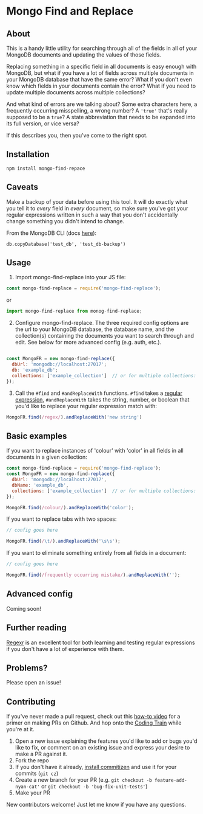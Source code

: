 # Mongo Find and Replace

## About

This is a handy little utility for searching through all of the fields in all of your MongoDB documents and updating the values of those fields.

Replacing something in a specific field in all documents is easy enough with MongoDB, but what if you have a lot of fields across multiple documents in your MongoDB database that have the same error? What if you don't even know which fields in your documents contain the error? What if you need to update multiple documents across multiple collections? 

And what kind of errors are we talking about? Some extra characters here, a frequently occurring misspelling, a wrong number? A `'true'` that's really supposed to be a `true`? A state abbreviation that needs to be expanded into its full version, or vice versa? 

If this describes you, then you've come to the right spot. 


## Installation
`npm install mongo-find-repace`

## Caveats
Make a backup of your data before using this tool. It will do exactly what you tell it to *every* field in *every* document, so make sure you've got your regular expressions written in such a way that you don't accidentally change something you didn't intend to change.

From the MongoDB CLI (docs [here](https://docs.mongodb.com/manual/reference/method/db.copyDatabase/)): 

```
db.copyDatabase('test_db', 'test_db-backup')
``` 

## Usage

1) Import mongo-find-replace into your JS file: 

```javascript
const mongo-find-replace = require('mongo-find-replace');
```

or

```javascript
import mongo-find-replace from monog-find-replace;
```

2) Configure mongo-find-replace. The three required config options are the url to your MongoDB database, the database name, and the collection(s) containing the documents you want to search through and edit. See below for more advanced config (e.g. auth, etc.).

```javascript 

const MongoFR = new mongo-find-replace({
  dbUrl: 'mongodb://localhost:27017';
  db: 'example_db';
  collections: ['example_collection']  // or for multiple collections: ['coll1, coll2', ...]
});

```

3) Call the `#find` and `#andReplaceWith` functions. `#find` takes a [regular expression](https://developer.mozilla.org/en-US/docs/Web/JavaScript/Guide/Regular_Expressions), `#andReplaceWith` takes the string, number, or boolean that you'd like to replace your regular expression match with: 

```javascript
MongoFR.find(/regex/).andReplaceWith('new string')
```


## Basic examples

If you want to replace instances of 'colour' with 'color' in all fields in all documents in a given collection: 

```javascript
const mongo-find-replace = require('mongo-find-replace');
const MongoFR = new mongo-find-replace({
  dbUrl: 'mongodb://localhost:27017',
  dbName: 'example_db',
  collections: ['example_collection']  // or for multiple collections: ['coll1, coll2', ...]
});

MongoFR.find(/colour/).andReplaceWith('color');
``` 

If you want to replace tabs with two spaces: 

```javascript
// config goes here

MongoFR.find(/\t/).andReplaceWith('\s\s');
``` 

If you want to eliminate something entirely from all fields in a document:

```javascript
// config goes here

MongoFR.find(/frequently occurring mistake/).andReplaceWith('');
``` 

## Advanced config

Coming soon!

## Further reading

[Regexr](https://regexr.com/) is an excellent tool for both learning and testing regular expressions if you don't have a lot of experience with them. 

## Problems?

Please open an issue! 

## Contributing

If you've never made a pull request, check out this [how-to video](https://www.youtube.com/watch?v=_NrSWLQsDL4) for a primer on making PRs on Github. And hop onto the [Coding Train](https://www.youtube.com/channel/UCvjgXvBlbQiydffZU7m1_aw) while you're at it. 

1) Open a new issue explaining the features you'd like to add or bugs you'd like to fix, or comment on an existing issue and express your desire to make a PR against it. 
2) Fork the repo
3) If you don't have it already, [install commitizen](https://github.com/commitizen/cz-cli) and use it for your commits (`git cz`)
4) Create a new branch for your PR (e.g. `git checkout -b feature-add-nyan-cat'` or `git checkout -b 'bug-fix-unit-tests'`)
5) Make your PR

New contributors welcome! Just let me know if you have any questions. 
